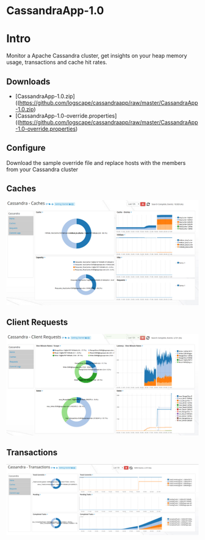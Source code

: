 # CassandraApp-1.0

# Intro 

Monitor a Apache Cassandra cluster, get insights on your heap memory usage, transactions and cache hit rates. 

## Downloads 

 * [CassandraApp-1.0.zip]((https://github.com/logscape/cassandraapp/raw/master/CassandraApp-1.0.zip)
 * [CassandraApp-1.0-override.properties]((https://github.com/logscape/cassandraapp/raw/master/CassandraApp-1.0-override.properties) 

## Configure 

 Download the sample override file and replace hosts with the members from your Cassandra cluster 



## Caches 
 ![](docs/images/cassandraapp-caches.png)

## Client Requests 
 ![](docs/images/cassandraapp-requests.png)

## Transactions 

 ![](docs/images/cassandraapp-transactions.png)




